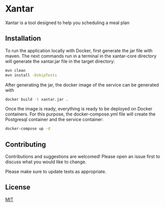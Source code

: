 # Xantar

Xantar is a tool designed to help you scheduling a meal plan

## Installation

To run the application locally with Docker, first generate the jar file with maven. The next commands run in a terminal in the xantar-core directory will generate the xantar.jar file in the target directory:

```bash
mvn clean
mvn install -DskipTests
```

After generating the jar, the docker image of the service can be generated with

```bash
docker build -t xantar.jar .
```

Once the image is ready, everything is ready to be deployed on Docker containers. For this purpose, the docker-compose.yml file will create the Postgresql container and the service container:

```bash
docker-compose up -d
```

## Contributing
Contributions and suggestions are welcomed! Please open an issue first to discuss what you would like to change.

Please make sure to update tests as appropriate.

## License
[MIT](https://choosealicense.com/licenses/mit/)